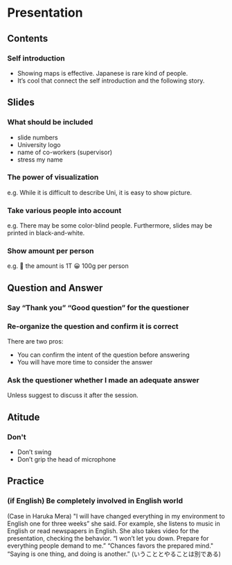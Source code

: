 Presentation
===========

## Contents
### Self introduction
* Showing maps is effective. Japanese is rare kind of people.
* It’s cool that connect the self introduction and the following story.

## Slides
### What should be included
* slide numbers
* University logo
* name of co-workers (supervisor)
* stress my name

### The power of visualization
e.g. While it is difficult to describe Uni, it is easy to show picture.

### Take various people into account
e.g. There may be some color-blind people. Furthermore, slides may be printed in black-and-white.

### Show amount per person
e.g. 🤔 the amount is 1T  😀 100g per person

## Question and Answer
### Say “Thank you” “Good question” for the questioner

### Re-organize the question and confirm it is correct
There are two pros:
* You can confirm the intent of the question before answering
* You will have more time to consider the answer

### Ask the questioner whether I made an adequate answer
Unless suggest to discuss it after the session.

## Atitude
### Don't
* Don’t swing
* Don’t grip the head of microphone

## Practice
### (if English) Be completely involved in English world
(Case in Haruka Mera)
"I will have changed everything in my environment to English one for three weeks” she said. For example, she listens to music in English or read newspapers in English. She also takes video for the presentation, checking the behavior.
“I won’t let you down. Prepare for everything people demand to me.”
“Chances favors the prepared mind."
“Saying is one thing, and doing is another.” (いうこととやることは別である)

